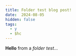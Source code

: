 ```yaml
---
title: Folder test blog post!
date:  2024-08-05
hidden: false
tags:
  - y
  - $hc
---
```


**Hello** from a *folder test*...
